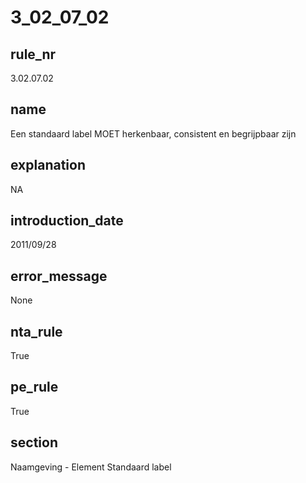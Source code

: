 # 3_02_07_02

## rule_nr
3.02.07.02

## name
Een standaard label MOET herkenbaar, consistent en begrijpbaar zijn

## explanation
NA

## introduction_date
2011/09/28

## error_message
None

## nta_rule
True

## pe_rule
True

## section
Naamgeving - Element Standaard label

